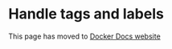 # Handle tags and labels

This page has moved to [Docker Docs website](https://docs.docker.com/build/ci/github-actions/manage-tags-labels/)
